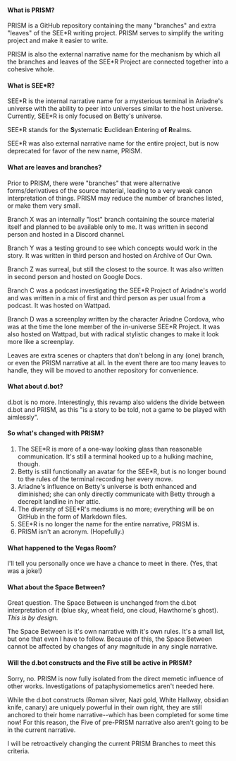 #### What is PRISM?

PRISM is a GitHub repository containing the many "branches" and extra "leaves" of the SEE\*R writing project. PRISM serves to simplify the writing project and make it easier to write.

PRISM is also the external narrative name for the mechanism by which all the branches and leaves of the SEE\*R Project are connected together into a cohesive whole.

#### What is SEE\*R?

SEE\*R is the internal narrative name for a mysterious terminal in Ariadne's universe with the ability to peer into universes similar to the host universe. Currently, SEE\*R is only focused on Betty's universe.

SEE\*R stands for the **S**ystematic **E**uclidean **E**ntering **of** **R**ealms. 

SEE\*R was also external narrative name for the entire project, but is now deprecated for favor of the new name, PRISM.

#### What are leaves and branches?

Prior to PRISM, there were "branches" that were alternative forms/derivatives of the source material, leading to a very weak canon interpretation of things. PRISM may reduce the number of branches listed, or make them very small.

Branch X was an internally "lost" branch containing the source material itself and planned to be available only to me. It was written in second person and hosted in a Discord channel.

Branch Y was a testing ground to see which concepts would work in the story. It was written in third person and hosted on Archive of Our Own.

Branch Z was surreal, but still the closest to the source. It was also written in second person and hosted on Google Docs.

Branch C was a podcast investigating the SEE\*R Project of Ariadne's world and was written in a mix of first and third person as per usual from a podcast. It was hosted on Wattpad.

Branch D was a screenplay written by the character Ariadne Cordova, who was at the time the lone member of the in-universe SEE\*R Project. It was also hosted on Wattpad, but with radical stylistic changes to make it look more like a screenplay.

Leaves are extra scenes or chapters that don't belong in any (one) branch, or even the PRISM narrative at all. In the event there are too many leaves to handle, they will be moved to another repository for convenience.

#### What about d.bot?

d.bot is no more. Interestingly, this revamp also widens the divide between d.bot and PRISM, as this "is a story to be told, not a game to be played with aimlessly".

#### So what's changed with PRISM?

1. The SEE\*R is more of a one-way looking glass than reasonable communication. It's still a terminal hooked up to a hulking machine, though.
2. Betty is still functionally an avatar for the SEE\*R, but is no longer bound to the rules of the terminal recording her every move.
3. Ariadne's influence on Betty's universe is both enhanced and diminished; she can only directly communicate with Betty through a decrepit landline in her attic.
4. The diversity of SEE\*R's mediums is no more; everything will be on GitHub in the form of Markdown files.
5. SEE\*R is no longer the name for the entire narrative, PRISM is.
6. PRISM isn't an acronym. (Hopefully.)

#### What happened to the Vegas Room?

I'll tell you personally once we have a chance to meet in there. (Yes, that was a joke!)

#### What about the Space Between?

Great question. The Space Between is unchanged from the d.bot interpretation of it (blue sky, wheat field, one cloud, Hawthorne's ghost). *This is by design.*

The Space Between is it's own narrative with it's own rules. It's a small list, but one that even I have to follow. Because of this, the Space Between cannot be affected by changes of any magnitude in any single narrative.

#### Will the d.bot constructs and the Five still be active in PRISM?

Sorry, no. PRISM is now fully isolated from the direct memetic influence of other works. Investigations of pataphysiomemetics aren't needed here.

While the d.bot constructs (Roman silver, Nazi gold, White Hallway, obsidian knife, canary) are uniquely powerful in their own right, they are still anchored to their home narrative--which has been completed for some time now! For this reason, the Five of pre-PRISM narrative also aren't going to be in the current narrative.

I will be retroactively changing the current PRISM Branches to meet this criteria.
